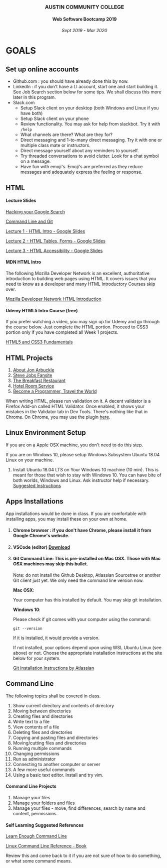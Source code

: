 <center>
 
### AUSTIN COMMUNITY COLLEGE 
#### Web Software Bootcamp 2019
###### Sept 2019 - Mar 2020

</center>

# GOALS

## Set up online accounts
  
  - Github.com : you should have already done this by now.
  - LinkedIn : if you don't have a LI account, start one and start building it.  See Job Search section below for some tips.  We shall discuss this more later in this program.
  - Slack.com 
    - Setup Slack client on your desktop (both Windows and Linux if you have both)
    - Setup Slack client on your phone
    - Review functionality.  You may ask for help from slackbot. Try it with `/help`
    - What channels are there?  What are they for? 
    - Direct messaging and 1-to-many direct messaging.  Try it with one or multiple class mate or instructors.
    - Direct message yourself about any reminders to yourself.
    - Try threaded conversations to avoid clutter.  Look for a chat symbol on a message.
    - Have fun with emoji's. Emoji's are preferred as they reduce messages and adequately express the feeling or response.
    
    
## HTML

#### Lecture Slides

  [Hacking your Google Search](https://docs.google.com/presentation/d/1W5MytqizlRHnz0W0WjaSxG_hKmuu7BHGvafkj7PWDqM/edit?usp=sharing)

  [Command Line and Git](https://docs.google.com/presentation/d/1ivY39mEouuBrDE5R5igJVQrPtbNEfE-nqv6oel1VVpk/edit?usp=sharing)

  [Lecture 1 - HTML Intro - Google Slides](https://docs.google.com/presentation/d/1-9V2BBD74m7GjFewjOnlRWY8y0--hRKCWOVodbUOAM4/edit?usp=sharing)
  
  [Lecture 2 - HTML Tables, Forms - Google Slides](https://docs.google.com/presentation/d/1tsi8GqRWjoADTmVJKFd7a4Rw1uN1XztSbYroA1stXz0/edit?usp=sharing)

  [Lecture 3 - HTML Accessibility - Google Slides](https://docs.google.com/presentation/d/15YqgOBNO-6qFcoyCNba9B5yYtT5TgDSMpZT87W9tJik/edit?usp=sharing)

  
  
 #### MDN HTML Intro

  The following Mozilla Developer Network is an excellent, authoritative introduction to building web pages using HTML.  It covers issues that you need to know as a developer and many HTML Introductory Courses skip over.
  
  [Mozilla Developer Network HTML Introduction](https://developer.mozilla.org/en-US/docs/Learn/HTML/Introduction_to_HTML/Getting_started)

#### Udemy HTML5 Intro Course (free)

  If you prefer watching a video, you may sign up for Udemy and go through the course below.  Just complete the HTML portion.  Proceed to CSS3 portion only if you have completed all Week 1 projects.

  [HTML5 and CSS3 Fundamentals](https://www.udemy.com/html5-fundamentals-for-beginners/)

## HTML Projects    

  1. [About Jon Arbuckle](./03-Projects/Project1/Jon%20Arbuckle.md)
  2. [Steve Jobs Fansite](./03-Projects/Project2/Steve%20Jobs.md)
  3. [The Breakfast Restaurant](./03-Projects/Project3/Breakfast.md)
  4. [Hotel Room Service](./03-Projects/Project4/RoomService.md)
  5. [Become a Programmer, Travel the World](./03-Projects/Project5/Programmer.md)

  When writing HTML, please run validation on it.  A decent validator is a Firefox Add-on called HTML Validator.  Once enabled, it shows your mistakes in the Validator tab in Dev Tools.  There's nothing like that in Chrome.  On Chrome, you may use the plugin [here](https://chrome.google.com/webstore/detail/html-validator/mpbelhhnfhfjnaehkcnnaknldmnocglk?hl=en-US).


## Linux Environment Setup

  If you are on a Apple OSX machine, you don't need to do this step.  
  
  If you are on Windows 10, please setup Windows Subsystem Ubuntu 18.04 Linux on your machine.

  1. Install Ubuntu 18.04 LTS on Your Windows 10 machine (10 min).  This is meant for those that wish to stay with Windows 10.  You can have bite of both worlds, Windows and Linux.  Ask instructor help if necessary.  [Suggested Instructions](https://docs.microsoft.com/en-us/windows/wsl/install-win10)


## Apps Installations

App installations would be done in class.  If you are comfortable with installing apps, you may install these on your own at home.
  
  1. #### Chrome browser : if you don't have Chrome, please install it from Google Chrome's website.
  1. #### VSCode (editor) [Download](https://code.visualstudio.com/Download)
  1. #### Git Command Line: This is pre-installed on Mac OSX.  Those with Mac OSX machines may skip this bullet.  
    
      Note: do not install the Github Desktop, Atlassian Sourcetree or another Git client just yet.  We only need the command line version now.  

      **Mac OSX**:

      Your computer has this installed by default.  You may skip git installation.

      **Windows 10**:

      Please check if git comes with your computer using the command:

        ```git --version```

      If it is installed, it would provide a version.

      If not installed, your options depend upon using WSL Ubuntu Linux (see above) or not.  Choose the appropriate installation instructions at the site below for your system.

      [Git Installation Instructions by Atlassian](https://www.atlassian.com/git/tutorials/install-git)


## Command Line
    
  The following topics shall be covered in class.
    
1. Show current directory and contents of directory
1. Moving between directories
1. Creating files and directories
1. Write text to a file
1. View contents of a file
1. Deleting files and directories
1. Copying and pasting files and directories
1. Moving/cutting files and directories
1. Running multiple commands
1. Changing permissions
1. Run as administrator
1. Connecting to another computer or server
1. A few more useful commands
1. Using a basic text editor.  Install and try vim.

  #### Command Line Projects

  1. Manage your files
  1. Manage your folders and files
  1. Manage your files - move, find differences, search by name and content, permissions.
  
  #### Self Learning Suggested References 

  [Learn Enough Command Line](https://www.learnenough.com/command-line-tutorial/basics)  
  
  [Linux Command Line Reference - Book](https://drive.google.com/open?id=0BzoiFzP9vwqAdUtFNENYTktVZ1U)
  
  Review this and come back to it if you are not sure of how to do something, or what some command means.
  

